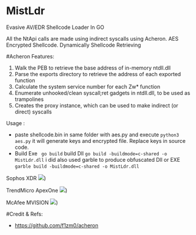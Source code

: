 # MistLdr
Evasive AV/EDR Shellcode Loader In GO

All the NtApi calls are made using indirect syscalls using Acheron.
AES Encrypted Shellcode.
Dynamically Shellcode Retrieving

#Acheron Features:
1) Walk the PEB to retrieve the base address of in-memory ntdll.dll
2) Parse the exports directory to retrieve the address of each exported function
3) Calculate the system service number for each Zw* function
4) Enumerate unhooked/clean syscall;ret gadgets in ntdll.dll, to be used as trampolines
5) Creates the proxy instance, which can be used to make indirect (or direct) syscalls

Usage :
- paste shellcode.bin in same folder with aes.py and execute ```python3 aes.py``` it will generate keys and encrypted file. Replace keys in source code.
- Build Exe ``` go build``` build Dll ```go build -buildmode=c-shared -o MistLdr.dll``` i did also used garble to produce obfuscated Dll or EXE ```garble build -buildmode=c-shared -o MistLdr.dll```

Sophos XDR
![]([https://github.com/ZwNagi/MistLdr/blob/main/assets/mistldr.png?raw=true))

TrendMicro ApexOne
![]([https://github.com/ZwNagi/MistLdr/blob/main/assets/apexone.png?raw=true))

McAfee MVISION
![]([https://github.com/ZwNagi/MistLdr/blob/main/assets/mvision.png?raw=true))

#Credit & Refs:
- https://github.com/f1zm0/acheron

